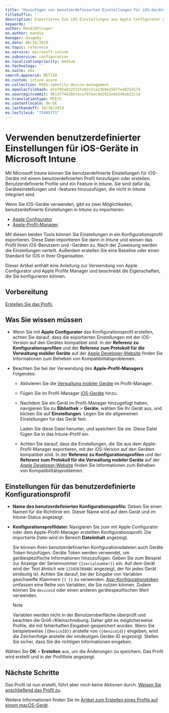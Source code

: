 ```yaml
---
title: 'Hinzufügen von benutzerdefinierten Einstellungen für iOS-Geräte in Microsoft Intune: Azure | Microsoft-Dokumentation'
titleSuffix: ''
description: Exportieren Sie iOS-Einstellungen aus Apple Configurator oder dem Apple-Profil-Manager, und importieren Sie diese Einstellungen in Microsoft Intune. Über diese Einstellungen können benutzerdefinierte Einstellungen und Features auf iOS-Geräten erstellt, verwendet und gesteuert werden. Dieses benutzerdefinierte Profil kann dann iOS-Geräten in Ihrer Organisation zugewiesen oder an diese verteilt werden, um eine Baseline oder einen Standard zu erstellen.
keywords: ''
author: MandiOhlinger
ms.author: mandia
manager: dougeby
ms.date: 06/26/2019
ms.topic: reference
ms.service: microsoft-intune
ms.subservice: configuration
ms.localizationpriority: medium
ms.technology: ''
ms.suite: ems
search.appverid: MET150
ms.custom: intune-azure
ms.collection: M365-identity-device-management
ms.openlocfilehash: dfe795a812572fa92c51a23b9e15b7fe48254174
ms.sourcegitcommit: 9013f7442bbface78feecde2922e8e546a622c16
ms.translationtype: MTE75
ms.contentlocale: de-DE
ms.lasthandoff: 10/16/2019
ms.locfileid: "72495771"
---
```

# <a name="use-custom-settings-for-ios-devices-in-microsoft-intune"></a>Verwenden benutzerdefinierter Einstellungen für iOS-Geräte in Microsoft Intune

Mit Microsoft Intune können Sie benutzerdefinierte Einstellungen für iOS-Geräte mit einem benutzerdefinierten Profil hinzufügen oder erstellen. Benutzerdefinierte Profile sind ein Feature in Intune. Sie sind dafür da, Geräteeinstellungen und -features hinzuzufügen, die nicht in Intune integriert sind.

Wenn Sie iOS-Geräte verwenden, gibt es zwei Möglichkeiten, benutzerdefinierte Einstellungen in Intune zu importieren:

- [Apple Configurator](https://itunes.apple.com/app/apple-configurator-2/id1037126344?mt=12)
- [Apple-Profil-Manager](https://support.apple.com/profile-manager)

Mit diesen beiden Tools können Sie Einstellungen in ein Konfigurationsprofil exportieren. Diese Datei importieren Sie dann in Intune und weisen das Profil Ihren iOS-Benutzern und -Geräten zu. Nach der Zuweisung werden die Einstellungen verteilt. Außerdem erstellen Sie eine Baseline oder einen Standard für IOS in Ihrer Organisation.

Dieser Artikel enthält eine Anleitung zur Verwendung von Apple Configurator und Apple Profile Manager und beschreibt die Eigenschaften, die Sie konfigurieren können.

## <a name="before-you-begin"></a>Vorbereitung

[Erstellen Sie das Profil.](device-profile-create.md)

## <a name="what-you-need-to-know"></a>Was Sie wissen müssen

- Wenn Sie mit **Apple Configurator** das Konfigurationsprofil erstellen, achten Sie darauf, dass die exportierten Einstellungen mit der iOS-Version auf den Geräten kompatibel sind. In der **Referenz zu Konfigurationsprofilen** und der **Referenz zum Protokoll für die Verwaltung mobiler Geräte** auf der [Apple Developer-Website](https://developer.apple.com/) finden Sie Informationen zum Beheben von Kompatibilitätsproblemen.

- Beachten Sie bei der Verwendung des **Apple-Profil-Managers** Folgendes:

  - Aktivieren Sie die [Verwaltung mobiler Geräte](https://help.apple.com/serverapp/mac/5.7/#/apd05B9B761-D390-4A75-9251-E9AD29A61D0C) im Profil-Manager.
  - Fügen Sie im Profil-Manager [iOS-Geräte](https://help.apple.com/profilemanager/mac/5.7/#/pm9onzap1984) hinzu.
  - Nachdem Sie ein Gerät im Profil-Manager hinzugefügt haben, navigieren Sie zu **Bibliothek** > **Geräte**, wählen Sie Ihr Gerät aus, und klicken Sie auf **Einstellungen**. Legen Sie die allgemeinen Einstellungen für das Gerät fest.

    Laden Sie diese Datei herunter, und speichern Sie sie. Diese Datei fügen Sie in das Intune-Profil ein.

  - Achten Sie darauf, dass die Einstellungen, die Sie aus dem Apple-Profil-Manager exportieren, mit der iOS-Version auf den Geräten kompatibel sind. In der **Referenz zu Konfigurationsprofilen** und der **Referenz zum Protokoll für die Verwaltung mobiler Geräte** auf der [Apple Developer-Website](https://developer.apple.com/) finden Sie Informationen zum Beheben von Kompatibilitätsproblemen.

## <a name="custom-configuration-profile-settings"></a>Einstellungen für das benutzerdefinierte Konfigurationsprofil

- **Name des benutzerdefinierten Konfigurationsprofils:** Geben Sie einen Namen für die Richtlinie ein. Dieser Name wird auf dem Gerät und im Intune-Status angezeigt.
- **Konfigurationsprofildatei:** Navigieren Sie zum mit Apple Configurator oder dem Apple-Profil-Manager erstellten Konfigurationsprofil. Die importierte Datei wird im Bereich **Dateiinhalt** angezeigt.

  Sie können Ihren benutzerdefinierten Konfigurationsdateien auch Geräte Token hinzufügen. Geräte Token werden verwendet, um gerätespezifische Informationen hinzuzufügen. Geben Sie zum Beispiel zur Anzeige der Seriennummer `{{serialnumber}}` ein. Auf dem Gerät wird der Text ähnlich wie `123456789ABC` angezeigt, der für jedes Gerät eindeutig ist. Achten Sie darauf, bei der Eingabe von Variablen geschweifte Klammern `{{ }}` zu verwenden. [App-Konfigurationstoken](../apps/app-configuration-policies-use-ios.md#tokens-used-in-the-property-list) umfassen eine Reihe von Variablen, die Sie nutzen können. Zudem können Sie `deviceid` oder einen anderen gerätespezifischen Wert verwenden.

  > [!NOTE]
  > Variablen werden nicht in der Benutzeroberfläche überprüft und beachten die Groß-/Kleinschreibung. Daher gibt es möglicherweise Profile, die mit fehlerhaften Eingaben gespeichert wurden. Wenn Sie beispielsweise `{{DeviceID}}` anstelle von `{{deviceid}}` eingeben, wird die Zeichenfolge anstelle der eindeutigen Geräte-ID angezeigt. Stellen Sie sicher, dass Sie die richtigen Informationen eingeben.

Wählen Sie **OK** > **Erstellen** aus, um die Änderungen zu speichern. Das Profil wird erstellt und in der Profilliste angezeigt.

## <a name="next-steps"></a>Nächste Schritte

Das Profil ist nun erstellt, führt aber noch keine Aktionen durch. [Weisen Sie anschließend das Profil zu](device-profile-assign.md).

Weitere Informationen finden Sie im [Artikel zum Erstellen eines Profils auf einem macOS-Gerät](custom-settings-macos.md). 
